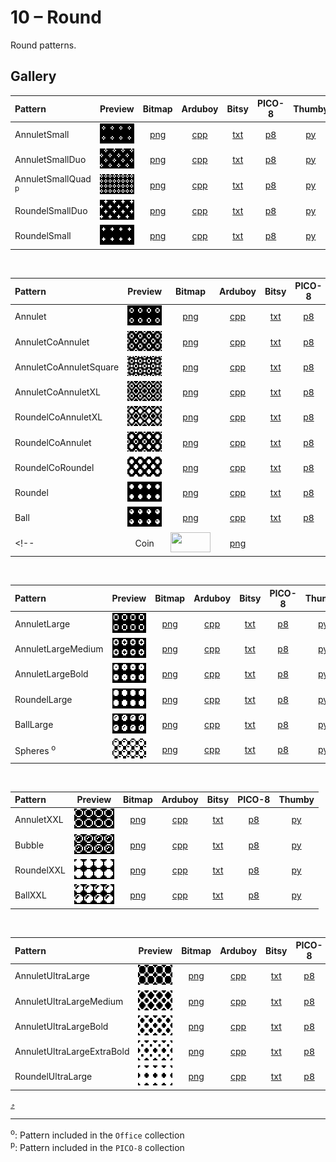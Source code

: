 # 10 – Round

Round patterns.

## Gallery

| Pattern | Preview | Bitmap | Arduboy | Bitsy | PICO-8 | Thumby |
| :------ | :-----: | :----: | :-----: | :---: | :----: | :----: |
| AnnuletSmall | <img width="64" height="32" src="../docs/art/AnnuletSmall.png" alt=""> | [png](png/AnnuletSmall.png) | [cpp](Round.h#L12-L23) | [txt](Round.bitsy.txt#L5-L14) | [p𝟪](round.p8.lua#L7-L19) | [py](Round.thumby.py#L5-L16) |
| AnnuletSmallDuo | <img width="64" height="32" src="../docs/art/AnnuletSmallDuo.png" alt=""> | [png](png/AnnuletSmallDuo.png) | [cpp](Round.h#L25-L36) | [txt](Round.bitsy.txt#L16-L25) | [p𝟪](round.p8.lua#L21-L33) | [py](Round.thumby.py#L18-L29) |
| AnnuletSmallQuad <sup>p</sup>| <img width="64" height="32" src="../docs/art/AnnuletSmallQuad.png" alt=""> | [png](png/AnnuletSmallQuad.png) | [cpp](Round.h#L38-L50) | [txt](Round.bitsy.txt#L27-L36) | [p𝟪](round.p8.lua#L35-L48) | [py](Round.thumby.py#L31-L42) |
| RoundelSmallDuo | <img width="64" height="32" src="../docs/art/RoundelSmallDuo.png" alt=""> | [png](png/RoundelSmallDuo.png) | [cpp](Round.h#L52-L63) | [txt](Round.bitsy.txt#L38-L47) | [p𝟪](round.p8.lua#L50-L62) | [py](Round.thumby.py#L44-L55) |
| RoundelSmall | <img width="64" height="32" src="../docs/art/RoundelSmall.png" alt=""> | [png](png/RoundelSmall.png) | [cpp](Round.h#L65-L76) | [txt](Round.bitsy.txt#L49-L58) | [p𝟪](round.p8.lua#L64-L76) | [py](Round.thumby.py#L57-L68) |

<br>


| Pattern | Preview | Bitmap | Arduboy | Bitsy | PICO-8 | Thumby |
| :------ | :-----: | :----: | :-----: | :---: | :----: | :----: |
| Annulet | <img width="64" height="32" src="../docs/art/Annulet.png" alt=""> | [png](png/Annulet.png) | [cpp](Round.h#L78-L89) | [txt](Round.bitsy.txt#L60-L69) | [p𝟪](round.p8.lua#L78-L90) | [py](Round.thumby.py#L70-L81) |
| AnnuletCoAnnulet | <img width="64" height="32" src="../docs/art/AnnuletCoAnnulet.png" alt=""> | [png](png/AnnuletCoAnnulet.png) | [cpp](Round.h#L91-L102) | [txt](Round.bitsy.txt#L71-L80) | [p𝟪](round.p8.lua#L92-L104) | [py](Round.thumby.py#L83-L94) |
| AnnuletCoAnnuletSquare | <img width="64" height="32" src="../docs/art/AnnuletCoAnnuletSquare.png" alt=""> | [png](png/AnnuletCoAnnuletSquare.png) | [cpp](Round.h#L104-L115) | [txt](Round.bitsy.txt#L82-L91) | [p𝟪](round.p8.lua#L106-L118) | [py](Round.thumby.py#L96-L107) |
| AnnuletCoAnnuletXL | <img width="64" height="32" src="../docs/art/AnnuletCoAnnuletXL.png" alt=""> | [png](png/AnnuletCoAnnuletXL.png) | [cpp](Round.h#L117-L128) | [txt](Round.bitsy.txt#L93-L102) | [p𝟪](round.p8.lua#L120-L132) | [py](Round.thumby.py#L109-L120) |
| RoundelCoAnnuletXL | <img width="64" height="32" src="../docs/art/RoundelCoAnnuletXL.png" alt=""> | [png](png/RoundelCoAnnuletXL.png) | [cpp](Round.h#L130-L141) | [txt](Round.bitsy.txt#L104-L113) | [p𝟪](round.p8.lua#L134-L146) | [py](Round.thumby.py#L122-L133) |
| RoundelCoAnnulet | <img width="64" height="32" src="../docs/art/RoundelCoAnnulet.png" alt=""> | [png](png/RoundelCoAnnulet.png) | [cpp](Round.h#L143-L154) | [txt](Round.bitsy.txt#L115-L124) | [p𝟪](round.p8.lua#L148-L160) | [py](Round.thumby.py#L135-L146) |
| RoundelCoRoundel | <img width="64" height="32" src="../docs/art/RoundelCoRoundel.png" alt=""> | [png](png/RoundelCoRoundel.png) | [cpp](Round.h#L156-L167) | [txt](Round.bitsy.txt#L126-L135) | [p𝟪](round.p8.lua#L162-L174) | [py](Round.thumby.py#L148-L159) |
| Roundel | <img width="64" height="32" src="../docs/art/Roundel.png" alt=""> | [png](png/Roundel.png) | [cpp](Round.h#L169-L180) | [txt](Round.bitsy.txt#L137-L146) | [p𝟪](round.p8.lua#L176-L188) | [py](Round.thumby.py#L161-L172) |
| Ball | <img width="64" height="32" src="../docs/art/Ball.png" alt=""> | [png](png/Ball.png) | [cpp](Round.h#L182-L193) | [txt](Round.bitsy.txt#L148-L157) | [p𝟪](round.p8.lua#L190-L202) | [py](Round.thumby.py#L174-L185) |
<!-- | Coin |   <img width="64" height="32" src="../docs/art/Coin.png" alt=""> | [png](png/Coin.png) | | | | | -->

<br>


| Pattern | Preview | Bitmap | Arduboy | Bitsy | PICO-8 | Thumby |
| :------ | :-----: | :----: | :-----: | :---: | :----: | :----: |
| AnnuletLarge | <img width="64" height="32" src="../docs/art/AnnuletLarge.png" alt=""> | [png](png/AnnuletLarge.png) | [cpp](Round.h#L195-L206) | [txt](Round.bitsy.txt#L159-L168) | [p𝟪](round.p8.lua#L204-L216) | [py](Round.thumby.py#L187-L198) |
| AnnuletLargeMedium | <img width="64" height="32" src="../docs/art/AnnuletLargeMedium.png" alt=""> | [png](png/AnnuletLargeMedium.png) | [cpp](Round.h#L208-L219) | [txt](Round.bitsy.txt#L170-L179) | [p𝟪](round.p8.lua#L218-L230) | [py](Round.thumby.py#L200-L211) |
| AnnuletLargeBold | <img width="64" height="32" src="../docs/art/AnnuletLargeBold.png" alt=""> | [png](png/AnnuletLargeBold.png) | [cpp](Round.h#L221-L232) | [txt](Round.bitsy.txt#L181-L190) | [p𝟪](round.p8.lua#L232-L244) | [py](Round.thumby.py#L213-L224) |
| RoundelLarge | <img width="64" height="32" src="../docs/art/RoundelLarge.png" alt=""> | [png](png/RoundelLarge.png) | [cpp](Round.h#L234-L245) | [txt](Round.bitsy.txt#L192-L201) | [p𝟪](round.p8.lua#L246-L258) | [py](Round.thumby.py#L226-L237) |
| BallLarge | <img width="64" height="32" src="../docs/art/BallLarge.png" alt=""> | [png](png/BallLarge.png) | [cpp](Round.h#L247-L258) | [txt](Round.bitsy.txt#L203-L212) | [p𝟪](round.p8.lua#L260-L272) | [py](Round.thumby.py#L239-L250) |
| Spheres <sup>o</sup>| <img width="64" height="32" src="../docs/art/Spheres.png" alt=""> | [png](png/Spheres.png) | [cpp](Round.h#L260-L271) | [txt](Round.bitsy.txt#L214-L223) | [p𝟪](round.p8.lua#L274-L286) | [py](Round.thumby.py#L252-L263) |

<br>


<!-- 
| Pattern | Preview | Bitmap | Arduboy | Bitsy | PICO-8 | Thumby |
| :------ | :-----: | :----: | :-----: | :---: | :----: | :----: |
| AnnuletXL |   <img width="64" height="32" src="../docs/art/AnnuletXL.png" alt=""> | [png](png/AnnuletXL.png) | | | | |
| AnnuletXLBold |   <img width="64" height="32" src="../docs/art/AnnuletXLBold.png" alt=""> | [png](png/AnnuletXLBold.png) | | | | |
| RoundelXL |   <img width="64" height="32" src="../docs/art/RoundelXL.png" alt=""> | [png](png/RoundelXL.png) | | | | |
| AnnuletSquareXL |   <img width="64" height="32" src="../docs/art/AnnuletSquareXL.png" alt=""> | [png](png/AnnuletSquareXL.png) | | | | |
| AnnuletSquareXLBold |   <img width="64" height="32" src="../docs/art/AnnuletSquareXLBold.png" alt=""> | [png](png/AnnuletSquareXLBold.png) | | | | |
| RoundelSquareXL |   <img width="64" height="32" src="../docs/art/RoundelSquareXL.png" alt=""> | [png](png/RoundelSquareXL.png) | | | | |
| ConcentricXL |   <img width="64" height="32" src="../docs/art/ConcentricXL.png" alt=""> | [png](png/ConcentricXL.png) | | | | |
| CoinXL |   <img width="64" height="32" src="../docs/art/CoinXL.png" alt=""> | [png](png/CoinXL.png) | | | | |
| Strudel |   <img width="64" height="32" src="../docs/art/Strudel.png" alt=""> | [png](png/Strudel.png) | | | | |
 -->
| Pattern | Preview | Bitmap | Arduboy | Bitsy | PICO-8 | Thumby |
| :------ | :-----: | :----: | :-----: | :---: | :----: | :----: |
| AnnuletXXL | <img width="64" height="32" src="../docs/art/AnnuletXXL.png" alt=""> | [png](png/AnnuletXXL.png) | [cpp](Round.h#L273-L284) | [txt](Round.bitsy.txt#L225-L234) | [p𝟪](round.p8.lua#L288-L300) | [py](Round.thumby.py#L265-L276) |
| Bubble | <img width="64" height="32" src="../docs/art/Bubble.png" alt=""> | [png](png/Bubble.png) | [cpp](Round.h#L286-L297) | [txt](Round.bitsy.txt#L236-L245) | [p𝟪](round.p8.lua#L302-L314) | [py](Round.thumby.py#L278-L289) |
| RoundelXXL | <img width="64" height="32" src="../docs/art/RoundelXXL.png" alt=""> | [png](png/RoundelXXL.png) | [cpp](Round.h#L299-L310) | [txt](Round.bitsy.txt#L247-L256) | [p𝟪](round.p8.lua#L316-L328) | [py](Round.thumby.py#L291-L302) |
| BallXXL | <img width="64" height="32" src="../docs/art/BallXXL.png" alt=""> | [png](png/BallXXL.png) | [cpp](Round.h#L312-L323) | [txt](Round.bitsy.txt#L258-L267) | [p𝟪](round.p8.lua#L330-L342) | [py](Round.thumby.py#L304-L315) |

<br>


| Pattern | Preview | Bitmap | Arduboy | Bitsy | PICO-8 | Thumby |
| :------ | :-----: | :----: | :-----: | :---: | :----: | :----: |
| AnnuletUltraLarge | <img width="64" height="32" src="../docs/art/AnnuletUltraLarge.png" alt=""> | [png](png/AnnuletUltraLarge.png) | [cpp](Round.h#L325-L336) | [txt](Round.bitsy.txt#L269-L278) | [p𝟪](round.p8.lua#L344-L356) | [py](Round.thumby.py#L317-L328) |
| AnnuletUltraLargeMedium | <img width="64" height="32" src="../docs/art/AnnuletUltraLargeMedium.png" alt=""> | [png](png/AnnuletUltraLargeMedium.png) | [cpp](Round.h#L338-L349) | [txt](Round.bitsy.txt#L280-L289) | [p𝟪](round.p8.lua#L358-L370) | [py](Round.thumby.py#L330-L341) |
| AnnuletUltraLargeBold | <img width="64" height="32" src="../docs/art/AnnuletUltraLargeBold.png" alt=""> | [png](png/AnnuletUltraLargeBold.png) | [cpp](Round.h#L351-L362) | [txt](Round.bitsy.txt#L291-L300) | [p𝟪](round.p8.lua#L372-L384) | [py](Round.thumby.py#L343-L354) |
| AnnuletUltraLargeExtraBold | <img width="64" height="32" src="../docs/art/AnnuletUltraLargeExtraBold.png" alt=""> | [png](png/AnnuletUltraLargeExtraBold.png) | [cpp](Round.h#L364-L375) | [txt](Round.bitsy.txt#L302-L311) | [p𝟪](round.p8.lua#L386-L398) | [py](Round.thumby.py#L356-L367) |
| RoundelUltraLarge | <img width="64" height="32" src="../docs/art/RoundelUltraLarge.png" alt=""> | [png](png/RoundelUltraLarge.png) | [cpp](Round.h#L377-L388) | [txt](Round.bitsy.txt#L313-L322) | [p𝟪](round.p8.lua#L400-L412) | [py](Round.thumby.py#L369-L380) |


[`⤴`](#gallery)

---

<sup>o</sup>: Pattern included in the `Office` collection  
<sup>p</sup>: Pattern included in the `PICO-8` collection

<br>
